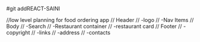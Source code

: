 #git addREACT-SAINI

//low level planning for food ordering app
// Header
// -logo
// -Nav Items
// Body
// -Search
// -Restaurant container
// -restaurant card
// Footer
// -copyright
// -links
// -address
// -contacts
